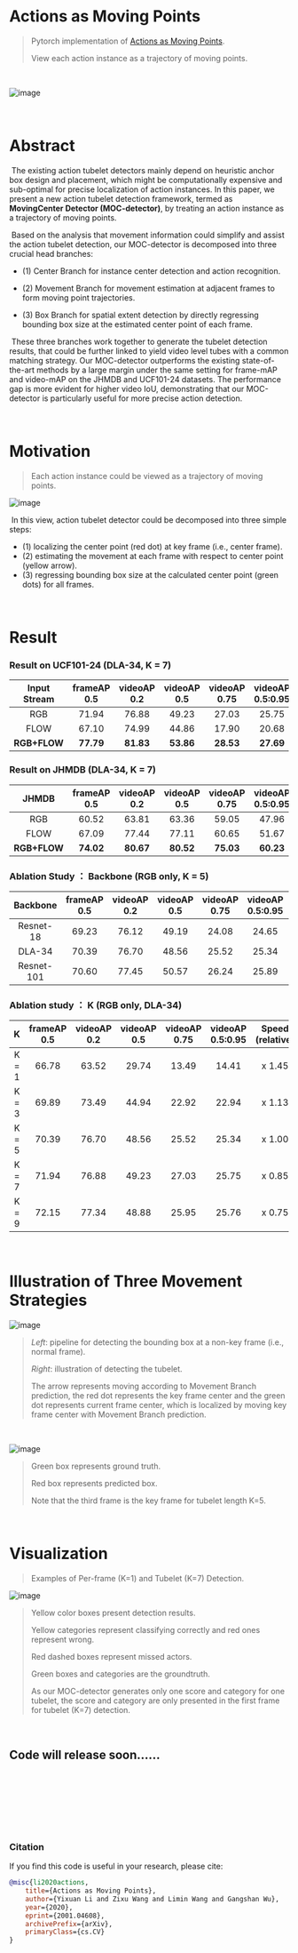 # Actions as Moving Points

> Pytorch implementation of [Actions as Moving Points](https://arxiv.org/abs/2001.04608).
>
>  View each action instance as a trajectory of moving points.

<br/>

![image](image/Pipeline.jpg)

<br/>

# Abstract    

​    The existing action tubelet detectors mainly depend on heuristic anchor box design and placement, which might be computationally expensive and sub-optimal for precise localization of action instances. In this paper, we present a new action tubelet detection framework, termed as **MovingCenter Detector (MOC-detector)**, by treating an action instance as a trajectory of moving points. 

​    Based on the analysis that movement information could simplify and assist the action tubelet detection, our MOC-detector is decomposed into three crucial head branches:

- (1) Center Branch for instance center detection and action recognition.

- (2) Movement Branch for movement estimation at adjacent frames to form moving point trajectories.

- (3) Box Branch for spatial extent detection by directly regressing bounding box size at the estimated center point of each frame. 

​    These three branches work together to generate the tubelet detection results, that could be further linked to yield video level tubes with a common matching strategy. Our MOC-detector outperforms the existing state-of-the-art methods by a large margin under the same setting for frame-mAP and video-mAP on the JHMDB and UCF101-24 datasets. The performance gap is more evident for higher video IoU, demonstrating that our MOC-detector is particularly useful for more precise action detection.

<br/>

# Motivation

> Each action instance could be viewed as a trajectory of moving points. 

![image](image/Motivation.jpg)

​	In this view, action tubelet detector could be decomposed into three simple steps: 

- (1) localizing the center point (red dot) at key frame (i.e., center frame).
- (2) estimating the movement at each frame with respect to center point (yellow arrow).
- (3) regressing bounding box size at the calculated center point (green dots) for all frames. 

<br/>



# Result

### Result on UCF101-24	(DLA-34,  K = 7)

| Input Stream | frameAP 0.5 | videoAP 0.2 | videoAP 0.5 | videoAP 0.75 | videoAP 0.5:0.95 |
| :----------: | :---------: | :---------: | :---------: | :----------: | :--------------: |
|     RGB      |    71.94    |    76.88    |    49.23    |    27.03     |      25.75       |
|     FLOW     |    67.10    |    74.99    |    44.86    |    17.90     |      20.68       |
| **RGB+FLOW** |  **77.79**  |  **81.83**  |  **53.86**  |  **28.53**   |    **27.69**     |



### Result on JHMDB		   (DLA-34,  K = 7) 

|    JHMDB     | frameAP 0.5 | videoAP 0.2 | videoAP 0.5 | videoAP 0.75 | videoAP 0.5:0.95 |
| :----------: | :---------: | :---------: | :---------: | :----------: | :--------------: |
|     RGB      |    60.52    |    63.81    |    63.36    |    59.05     |      47.96       |
|     FLOW     |    67.09    |    77.44    |    77.11    |    60.65     |      51.67       |
| **RGB+FLOW** |  **74.02**  |  **80.67**  |  **80.52**  |  **75.03**   |    **60.23**     |



### Ablation Study ： Backbone		(RGB only,  K = 5)

|  Backbone  | frameAP 0.5 | videoAP 0.2 | videoAP 0.5 | videoAP 0.75 | videoAP 0.5:0.95 | Speed (relative) |
| :--------: | :---------: | :---------: | :---------: | :----------: | :--------------: | :--------------: |
| Resnet-18  |    69.23    |    76.12    |    49.19    |    24.08     |      24.65       |      x 1.55      |
|   DLA-34   |    70.39    |    76.70    |    48.56    |    25.52     |      25.34       |      x 1.00      |
| Resnet-101 |    70.60    |    77.45    |    50.57    |    26.24     |      25.89       |      x 0.92      |



### Ablation study ：        K				   (RGB only,  DLA-34)

|   K   | frameAP 0.5 | videoAP 0.2 | videoAP 0.5 | videoAP 0.75 | videoAP 0.5:0.95 | Speed (relative) |
| :---: | :---------: | :---------: | :---------: | :----------: | :--------------: | :--------------: |
| K = 1 |    66.78    |    63.52    |    29.74    |    13.49     |      14.41       |      x 1.45      |
| K = 3 |    69.89    |    73.49    |    44.94    |    22.92     |      22.94       |      x 1.13      |
| K = 5 |    70.39    |    76.70    |    48.56    |    25.52     |      25.34       |      x 1.00      |
| K = 7 |    71.94    |    76.88    |    49.23    |    27.03     |      25.75       |      x 0.85      |
| K = 9 |    72.15    |    77.34    |    48.88    |    25.95     |      25.76       |      x 0.75      |

<br/>

# Illustration of Three Movement  Strategies

![image](image/Movement.jpg)

> *Left*: pipeline for detecting the bounding box at a non-key frame (i.e., normal frame).
>
> *Right*: illustration of detecting the tubelet.
>
> The arrow represents moving according to Movement Branch prediction, the red dot represents the key frame center and the green dot represents current frame center, which is localized by moving key frame center with Movement Branch prediction.

<br/>

![image](image/Movement_vis.jpg)

>Green box represents ground truth.
>
>Red box represents predicted box. 
>
>Note that the third frame is the key frame for tubelet length K=5.

<br/>

# Visualization


> Examples of Per-frame (K=1) and Tubelet (K=7) Detection.

![image](image/K_vision.jpg)

> Yellow color boxes present detection results.
>
>Yellow categories represent classifying correctly and red ones represent wrong. 
>
>Red dashed boxes represent missed actors.
>
> Green boxes and categories are the groundtruth.
>
>As our MOC-detector generates only one score and category for one tubelet, the score and category are only presented in the first frame for tubelet (K=7) detection.

<br/>



## Code will release soon......

<br/>

<br/>

<br/>

<br/>

<br/>

<br/>


### Citation
If you find this code is useful in your research, please cite:

```bibtex
@misc{li2020actions,
    title={Actions as Moving Points},
    author={Yixuan Li and Zixu Wang and Limin Wang and Gangshan Wu},
    year={2020},
    eprint={2001.04608},
    archivePrefix={arXiv},
    primaryClass={cs.CV}
}
```
